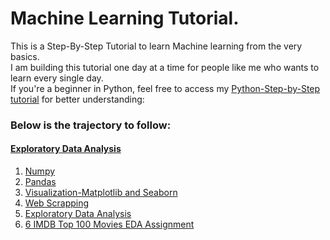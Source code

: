 # Machine Learning Tutorial.
This is a Step-By-Step Tutorial to learn Machine learning from the very basics.<br>
I am building this tutorial one day at a time for people like me who wants to learn every single day. <br>
If you're a beginner in Python, feel free to access my [Python-Step-by-Step tutorial](https://github.com/ds-souvik/Python-Step-by-Step) for better understanding: <br>

### Below is the trajectory to follow: <br>
#### <ins>Exploratory Data Analysis</ins>
1.  [Numpy](https://github.com/ds-souvik/Machine-Learning-Libraries-Tutorials./tree/master/1%20Numpy) <br>
2.  [Pandas](https://github.com/ds-souvik/Machine-Learning-Libraries-Tutorials./tree/master/2%20Pandas)
3.  [Visualization-Matplotlib and Seaborn](https://github.com/ds-souvik/Machine-Learning-Libraries-Tutorials./tree/master/3%20Visualization-Matplotlib%20and%20Seaborn)
4.  [Web Scrapping](https://github.com/ds-souvik/Machine-Learning-Libraries-Tutorials./tree/master/4%20Web%20Scrapping)
5.  [Exploratory Data Analysis](https://github.com/ds-souvik/Machine-Learning-Libraries-Tutorials./tree/master/5%20Exploratory%20Data%20Analysis)
6.  [6 IMDB Top 100 Movies EDA Assignment](https://github.com/ds-souvik/Machine-Learning-Libraries-Tutorials./tree/master/6%20IMDB%20Top%20100%20Movies%20EDA%20Assignment)